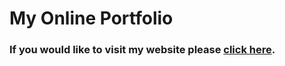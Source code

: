 # My Online Portfolio

### If you would like to visit my website please [click here](https://tohurr.github.io/).
